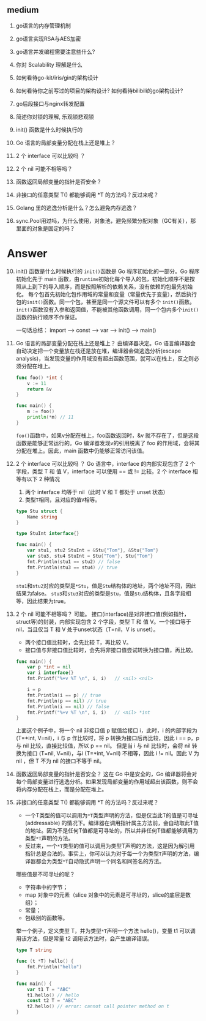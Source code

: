 ## medium
1. go语言的内存管理机制

3. go语言实现RSA与AES加密

4. go语言并发编程需要注意些什么? 

5. 你对 Scalability 理解是什么

6. 如何看待go-kit/iris/gin的架构设计

7. 如何看待你之前写过的项目的架构设计? 如何看待bilibili的go架构设计?

8. go后段接口与nginx转发配置

9. 简述你对锁的理解, 乐观锁悲观锁 

10. init() 函数是什么时候执行的

11. Go 语言的局部变量分配在栈上还是堆上？

12. 2 个 interface 可以比较吗 ？

13. 2 个 nil 可能不相等吗？

14. 函数返回局部变量的指针是否安全？

15. 非接口的任意类型 T() 都能够调用 *T 的方法吗？反过来呢？

16. Golang 里的逃逸分析是什么？怎么避免内存逃逸？

17. sync.Pool用过吗，为什么使用，对象池，避免频繁分配对象（GC有关），那里面的对象是固定的吗？


# Answer
10. init() 函数是什么时候执行的
    `init()`函数是 Go 程序初始化的一部分。Go 程序初始化先于 main 函数，由`runtime`初始化每个导入的包，初始化顺序不是按照从上到下的导入顺序，而是按照解析的依赖关系，没有依赖的包最先初始化。
    每个包首先初始化包作用域的常量和变量（常量优先于变量），然后执行包的`init()`函数。同一个包，甚至是同一个源文件可以有多个 `init()`函数。`init()`函数没有入参和返回值，不能被其他函数调用，同一个包内多个`init()`函数的执行顺序不作保证。

    一句话总结： import –> const –> var –> init() –> main()

11. Go 语言的局部变量分配在栈上还是堆上？
    由编译器决定。Go 语言编译器会自动决定把一个变量放在栈还是放在堆，编译器会做逃逸分析(escape analysis)，当发现变量的作用域没有超出函数范围，就可以在栈上，反之则必须分配在堆上。
    ```go
    func foo() *int {
        v := 11
        return &v
    }

    func main() {
        m := foo()
        println(*m) // 11
    }
    ```
    `foo()`函数中，如果v分配在栈上，foo函数返回时，&v 就不存在了，但是这段函数是能够正常运行的。Go 编译器发现v的引用脱离了 foo 的作用域，会将其分配在堆上。因此，main 函数中仍能够正常访问该值。

12. 2 个 interface 可以比较吗 ？
    Go 语言中，interface 的内部实现包含了 2 个字段，类型 T 和 值 V，interface 可以使用 == 或 != 比较。2 个 interface 相等有以下 2 种情况
    1. 两个 interface 均等于 nil（此时 V 和 T 都处于 unset 状态）
    2. 类型`T`相同，且对应的值`V`相等。
    ```go
    type Stu struct {
        Name string
    }

    type StuInt interface{}

    func main() {
        var stu1, stu2 StuInt = &Stu{"Tom"}, &Stu{"Tom"}
        var stu3, stu4 StuInt = Stu{"Tom"}, Stu{"Tom"}
        fmt.Println(stu1 == stu2) // false
        fmt.Println(stu3 == stu4) // true
    }
    ```
    `stu1`和`stu2`对应的类型是`*Stu`，值是`Stu`结构体的地址，两个地址不同，因此结果为false。
    `stu3`和`stu3`对应的类型是`Stu`，值是`Stu`结构体，且各字段相等，因此结果为true。

13. 2 个 nil 可能不相等吗？
    可能。
    接口(interface)是对非接口值(例如指针，struct等)的封装，内部实现包含 2 个字段，类型 T 和 值 V。一个接口等于 nil，当且仅当 T 和 V 处于unset状态（T=nil，V is unset）。
    - 两个接口值比较时，会先比较 T，再比较 V。
    - 接口值与非接口值比较时，会先将非接口值尝试转换为接口值，再比较。
    ```go
    func main() {
        var p *int = nil
        var i interface{}
        fmt.Printf("%+v %T \n", i, i)   // <nil> <nil> 

        i = p
        fmt.Println(i == p) // true
        fmt.Println(p == nil) // true
        fmt.Println(i == nil) // false
        fmt.Printf("%+v %T \n", i, i)   // <nil> *int
    }
    ```
    上面这个例子中，将一个 nil 非接口值 p 赋值给接口 i，此时，i 的内部字段为(T=*int, V=nil)，i 与 p 作比较时，将 p 转换为接口后再比较，因此 i == p，p 与 nil 比较，直接比较值，所以 p == nil。
    但是当 i 与 nil 比较时，会将 nil 转换为接口 (T=nil, V=nil)，与i (T=*int, V=nil) 不相等，因此 i != nil。因此 V 为 nil ，但 T 不为 nil 的接口不等于 nil。

14. 函数返回局部变量的指针是否安全？
    这在 Go 中是安全的，Go 编译器将会对每个局部变量进行逃逸分析。如果发现局部变量的作用域超出该函数，则不会将内存分配在栈上，而是分配在堆上。

15. 非接口的任意类型 T() 都能够调用 *T 的方法吗？反过来呢？
    - 一个T类型的值可以调用为`*T`类型声明的方法，但是仅当此T的值是可寻址(addressable) 的情况下。编译器在调用指针属主方法前，会自动取此T值的地址。因为不是任何T值都是可寻址的，所以并非任何T值都能够调用为类型`*T`声明的方法。
    - 反过来，一个`*T`类型的值可以调用为类型T声明的方法，这是因为解引用指针总是合法的。事实上，你可以认为对于每一个为类型`T`声明的方法，编译器都会为类型`*T`自动隐式声明一个同名和同签名的方法。

    哪些值是不可寻址的呢？
    - 字符串中的字节；
    - map 对象中的元素（slice 对象中的元素是可寻址的，slice的底层是数组）；
    - 常量；
    - 包级别的函数等。

    举一个例子，定义类型 T，并为类型`*T`声明一个方法 hello()，变量 t1 可以调用该方法，但是常量 t2 调用该方法时，会产生编译错误。
    ```go
    type T string

    func (t *T) hello() {
        fmt.Println("hello")
    }

    func main() {
        var t1 T = "ABC"
        t1.hello() // hello
        const t2 T = "ABC"
        t2.hello() // error: cannot call pointer method on t
    }
    ```

